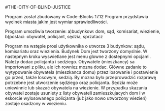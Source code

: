 #THE-CITY-OF-BLIND-JUSTICE

Program został zbudowany w Code::Blocks 17.12
Program przydstawia wycinek miasta jakim jest wymiar sprawiedliwości.

Program umozliwia tworzenie:
a)budynkow: dom, sąd, komisariat, wiezienie,
b)postaci: obywatel, policjant, sędzia, sprzatacz

Program na wstępie prosi użytkownika o utworze 3 budynkow: sądu, komisariatu oraz wiezienia.
Budynek Dom jest tworzony domyslnie. 
W nastepnym kroku wyswietlane jest menu glowne z dostepnymi opcjami. Należy dodac policjanta i sedziego. Obywatele (mieszkancy) sa importowani z pliku, ale ich rowniez mozna dodac.
Glówne zadanie to wytypowanie obywatela (mieszkanca domu) przez losowanie i postawienie go przed, także losowym, sedzią. By mozna było przeprowadzić rozprawę potrzebne jest utworzenie sędziego oraz policjanta.
Sędzia może uniewinnic lub skazać obywatela na wiezienie. W przypadku skazania obywatel zostaje usuniety z listy obywateli zamieszkujacych dom i w eskorcie wylosowanego policjanta (już jako nowo utworzony wiezień) zostaje osadzony w wiezieniu.
